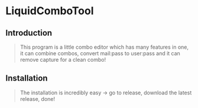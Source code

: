 # LiquidComboTool

## Introduction

> This program is a little combo editor which has many features in one, it can combine combos, convert mail:pass to user:pass and it can remove capture for a clean combo!

## Installation

> The installation is incredibly easy -> go to release, download the latest release, done!
